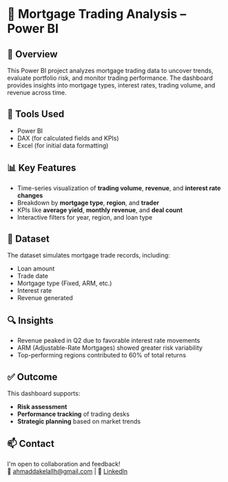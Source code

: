 # 🏦 Mortgage Trading Analysis – Power BI

## 📌 Overview
This Power BI project analyzes mortgage trading data to uncover trends, evaluate portfolio risk, and monitor trading performance. The dashboard provides insights into mortgage types, interest rates, trading volume, and revenue across time.

## 🧰 Tools Used
- Power BI
- DAX (for calculated fields and KPIs)
- Excel (for initial data formatting)

## 📊 Key Features
- Time-series visualization of **trading volume**, **revenue**, and **interest rate changes**
- Breakdown by **mortgage type**, **region**, and **trader**
- KPIs like **average yield**, **monthly revenue**, and **deal count**
- Interactive filters for year, region, and loan type

## 📂 Dataset
The dataset simulates mortgage trade records, including:
- Loan amount
- Trade date
- Mortgage type (Fixed, ARM, etc.)
- Interest rate
- Revenue generated

## 🔍 Insights
- Revenue peaked in Q2 due to favorable interest rate movements
- ARM (Adjustable-Rate Mortgages) showed greater risk variability
- Top-performing regions contributed to 60% of total returns

## ✅ Outcome
This dashboard supports:
- **Risk assessment**
- **Performance tracking** of trading desks
- **Strategic planning** based on market trends

## 📫 Contact
I'm open to collaboration and feedback!  
📧 ahmaddakelallh@gmail.com | 💼 [LinkedIn](https://www.linkedin.com/in/ahmad-al-dakelallh/)
